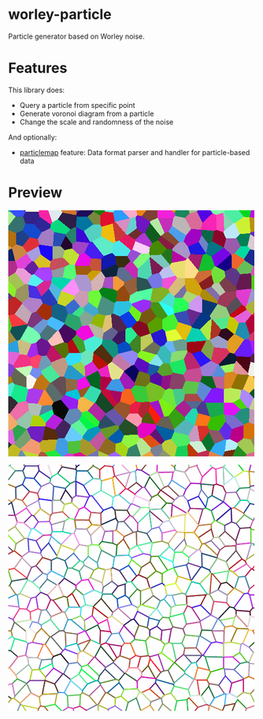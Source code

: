 
# worley-particle

Particle generator based on Worley noise.

# Features

This library does:

- Query a particle from specific point
- Generate voronoi diagram from a particle
- Change the scale and randomness of the noise

And optionally:

- [particlemap](PARTICLEMAP.md) feature: Data format parser and handler for particle-based data

# Preview

![tile](data/output/tile.png)

![voronoi](data/output/voronoi.png)

